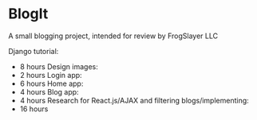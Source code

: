 # BlogIt
A small blogging project, intended for review by FrogSlayer LLC

Django tutorial:
 - 8 hours
Design images:
 - 2 hours
Login app:
 - 6 hours
Home app:
 - 4 hours
Blog app:
 - 4 hours
Research for React.js/AJAX and filtering blogs/implementing:
 - 16 hours
